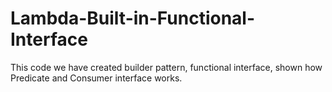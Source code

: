 # Lambda-Built-in-Functional-Interface
This code we have created builder pattern, functional interface, shown how Predicate and Consumer interface works.
